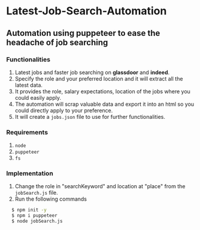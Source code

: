 # Latest-Job-Search-Automation

## Automation using puppeteer to ease the headache of job searching

### Functionalities
1. Latest jobs and faster job searching on **glassdoor** and **indeed**.
1. Specify the role and your preferred location and it will extract all the latest data.
1. It provides the role, salary expectations, location of the jobs where you could easily apply.
1. The automation will scrap valuable data and export it into an html so you could directly apply to your preference.
1. It will create a `jobs.json` file to use for further functionalities.

### Requirements
1. `node`
1. `puppeteer`
1. `fs` 

### Implementation
1. Change the role in "searchKeyword" and location at "place" from the `jobSearch.js` file.
2. Run the following commands
  ```bash
    $ npm init -y
    $ npm i puppeteer
    $ node jobSearch.js
  ``` 

